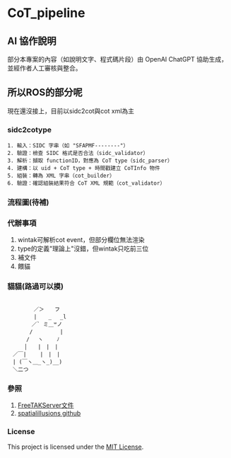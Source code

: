 # CoT_pipeline

## AI 協作說明

部分本專案的內容（如說明文字、程式碼片段）由 OpenAI ChatGPT 協助生成，並經作者人工審核與整合。

## 所以ROS的部分呢

現在還沒接上，目前以sidc2cot與cot xml為主

### sidc2cotype
    1. 輸入：SIDC 字串（如 "SFAPMF--------"）
    2. 驗證：檢查 SIDC 格式是否合法（sidc_validator）
    3. 解析：擷取 functionID，對應為 CoT type（sidc_parser）
    4. 建構：以 uid + CoT type + 時間戳建立 CoTInfo 物件
    5. 組裝：轉為 XML 字串（cot_builder）
    6. 驗證：確認組裝結果符合 CoT XML 規範（cot_validator）

### 流程圖(待補)

### 代辦事項
1. wintak可解析cot event，但部分欄位無法渲染
2. type的定義"理論上"沒錯，但wintak只吃前三位
3. 補文件
4. 餵貓

### 貓貓(路過可以摸)
```
  
　　　　　／＞　　フ
　　　　　|  　_　 _l
　 　　　／` ミ＿꒳ノ
　　 　 /　　　 　 |
　　　 /　 ヽ　　 ﾉ
　 　 │　　|　|　|
　／￣|　　 |　|　|
　| (￣ヽ＿_ヽ_)__)
　＼二つ
```

### 參照
1. [FreeTAKServer文件](https://freetakteam.github.io/FreeTAKServer-User-Docs)
2. [spatialillusions github](https://github.com/spatialillusions/mil-std-2525/blob/master/tsv-tables)

### License
This project is licensed under the [MIT License](LICENSE).